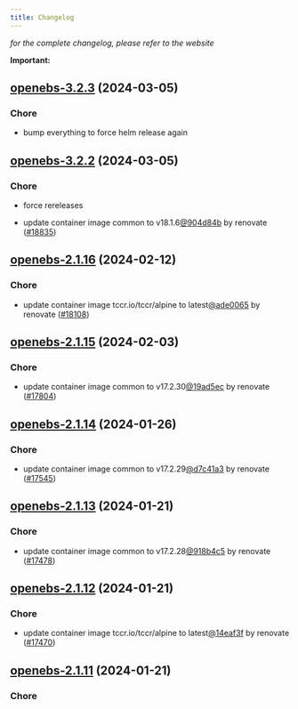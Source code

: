 ```yaml
---
title: Changelog
---
```



*for the complete changelog, please refer to the website*

**Important:**


## [openebs-3.2.3](https://github.com/truecharts/charts/compare/openebs-3.2.2...openebs-3.2.3) (2024-03-05)

### Chore



- bump everything to force helm release again


## [openebs-3.2.2](https://github.com/truecharts/charts/compare/openebs-3.2.0...openebs-3.2.2) (2024-03-05)

### Chore



- force rereleases

- update container image common to v18.1.6[@904d84b](https://github.com/904d84b) by renovate ([#18835](https://github.com/truecharts/charts/issues/18835))





















## [openebs-2.1.16](https://github.com/truecharts/charts/compare/openebs-2.1.15...openebs-2.1.16) (2024-02-12)

### Chore



- update container image tccr.io/tccr/alpine to latest[@ade0065](https://github.com/ade0065) by renovate ([#18108](https://github.com/truecharts/charts/issues/18108))


## [openebs-2.1.15](https://github.com/truecharts/charts/compare/openebs-2.1.14...openebs-2.1.15) (2024-02-03)

### Chore



- update container image common to v17.2.30[@19ad5ec](https://github.com/19ad5ec) by renovate ([#17804](https://github.com/truecharts/charts/issues/17804))


## [openebs-2.1.14](https://github.com/truecharts/charts/compare/openebs-2.1.13...openebs-2.1.14) (2024-01-26)

### Chore



- update container image common to v17.2.29[@d7c41a3](https://github.com/d7c41a3) by renovate ([#17545](https://github.com/truecharts/charts/issues/17545))


## [openebs-2.1.13](https://github.com/truecharts/charts/compare/openebs-2.1.12...openebs-2.1.13) (2024-01-21)

### Chore



- update container image common to v17.2.28[@918b4c5](https://github.com/918b4c5) by renovate ([#17478](https://github.com/truecharts/charts/issues/17478))


## [openebs-2.1.12](https://github.com/truecharts/charts/compare/openebs-2.1.11...openebs-2.1.12) (2024-01-21)

### Chore



- update container image tccr.io/tccr/alpine to latest[@14eaf3f](https://github.com/14eaf3f) by renovate ([#17470](https://github.com/truecharts/charts/issues/17470))


## [openebs-2.1.11](https://github.com/truecharts/charts/compare/openebs-2.1.10...openebs-2.1.11) (2024-01-21)

### Chore


